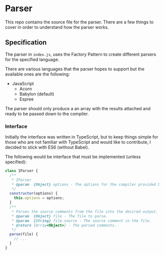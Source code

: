 # Parser

This repo contains the source file for the parser. There are a few things to cover
in order to understand how the parser works.

## Specification

The parser in `index.js`, uses the Factory Pattern to create different parsers for the specified language.

There are various languages that the parser hopes to support but the available ones are the following:
* JavaScript
  * Acorn
  * Babylon (default)
  * Espree

The parser should only produce a an array with the results attached and ready to be passed down to the compiler.

### Interface

Initially the interface was written in TypeScript, but to keep things simple for those who are not familiar with TypeScript and would like to contribute, I decided to stick with ES6 (without Babel).

The following would be interface that must be implemented (unless specified):

```javascript
class IParser {
  /**
   * IParser
   * @param  {Object} options - The options for the compiler provided by mr-doc-utils/options
   */
  constructor(options) {
    this.options = options;
  }
  /**
   * Parses the source comments from the file into the desired output.
   * @param  {Object} file - The file to parse.
   * @param  {String} file.source - The source comment in the file.
   * @return {Array<Object>} - The parsed comments.
   */
  parse(file) {
    // ...
  }
}
```
